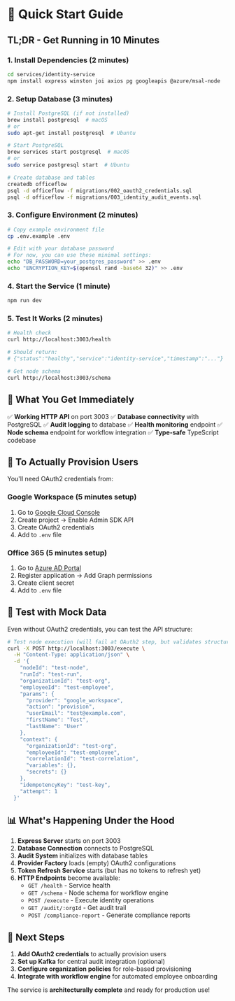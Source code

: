 # 🚀 Quick Start Guide

## TL;DR - Get Running in 10 Minutes

### 1. Install Dependencies (2 minutes)
```bash
cd services/identity-service
npm install express winston joi axios pg googleapis @azure/msal-node
```

### 2. Setup Database (3 minutes)
```bash
# Install PostgreSQL (if not installed)
brew install postgresql  # macOS
# or
sudo apt-get install postgresql  # Ubuntu

# Start PostgreSQL
brew services start postgresql  # macOS
# or
sudo service postgresql start  # Ubuntu

# Create database and tables
createdb officeflow
psql -d officeflow -f migrations/002_oauth2_credentials.sql
psql -d officeflow -f migrations/003_identity_audit_events.sql
```

### 3. Configure Environment (2 minutes)
```bash
# Copy example environment file
cp .env.example .env

# Edit with your database password
# For now, you can use these minimal settings:
echo "DB_PASSWORD=your_postgres_password" >> .env
echo "ENCRYPTION_KEY=$(openssl rand -base64 32)" >> .env
```

### 4. Start the Service (1 minute)
```bash
npm run dev
```

### 5. Test It Works (2 minutes)
```bash
# Health check
curl http://localhost:3003/health

# Should return:
# {"status":"healthy","service":"identity-service","timestamp":"..."}

# Get node schema
curl http://localhost:3003/schema
```

## 🎯 **What You Get Immediately**

✅ **Working HTTP API** on port 3003
✅ **Database connectivity** with PostgreSQL
✅ **Audit logging** to database
✅ **Health monitoring** endpoint
✅ **Node schema** endpoint for workflow integration
✅ **Type-safe** TypeScript codebase

## 🔐 **To Actually Provision Users**

You'll need OAuth2 credentials from:

### Google Workspace (5 minutes setup)
1. Go to [Google Cloud Console](https://console.cloud.google.com)
2. Create project → Enable Admin SDK API
3. Create OAuth2 credentials
4. Add to `.env` file

### Office 365 (5 minutes setup)
1. Go to [Azure AD Portal](https://portal.azure.com)
2. Register application → Add Graph permissions
3. Create client secret
4. Add to `.env` file

## 🧪 **Test with Mock Data**

Even without OAuth2 credentials, you can test the API structure:

```bash
# Test node execution (will fail at OAuth2 step, but validates structure)
curl -X POST http://localhost:3003/execute \
  -H "Content-Type: application/json" \
  -d '{
    "nodeId": "test-node",
    "runId": "test-run",
    "organizationId": "test-org",
    "employeeId": "test-employee",
    "params": {
      "provider": "google_workspace",
      "action": "provision",
      "userEmail": "test@example.com",
      "firstName": "Test",
      "lastName": "User"
    },
    "context": {
      "organizationId": "test-org",
      "employeeId": "test-employee",
      "correlationId": "test-correlation",
      "variables": {},
      "secrets": {}
    },
    "idempotencyKey": "test-key",
    "attempt": 1
  }'
```

## 📊 **What's Happening Under the Hood**

1. **Express Server** starts on port 3003
2. **Database Connection** connects to PostgreSQL
3. **Audit System** initializes with database tables
4. **Provider Factory** loads (empty) OAuth2 configurations
5. **Token Refresh Service** starts (but has no tokens to refresh yet)
6. **HTTP Endpoints** become available:
   - `GET /health` - Service health
   - `GET /schema` - Node schema for workflow engine
   - `POST /execute` - Execute identity operations
   - `GET /audit/:orgId` - Get audit trail
   - `POST /compliance-report` - Generate compliance reports

## 🎯 **Next Steps**

1. **Add OAuth2 credentials** to actually provision users
2. **Set up Kafka** for central audit integration (optional)
3. **Configure organization policies** for role-based provisioning
4. **Integrate with workflow engine** for automated employee onboarding

The service is **architecturally complete** and ready for production use!
